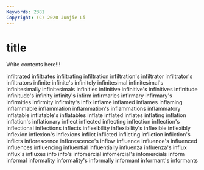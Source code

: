 ```yaml
---
Keywords: 2381
Copyright: (C) 2020 Junjie Li
---
```


# title

Write contents here!!!
 
infiltrated 
infiltrates 
infiltrating
infiltration 
infiltration's 
infiltrator 
infiltrator's 
infiltrators 
infinite 
infinite's 
infinitely 
infinitesimal 
infinitesimal's
infinitesimally 
infinitesimals 
infinities 
infinitive 
infinitive's 
infinitives 
infinitude 
infinitude's 
infinity 
infinity's
infirm 
infirmaries 
infirmary 
infirmary's 
infirmities 
infirmity 
infirmity's 
infix 
inflame 
inflamed
inflames 
inflaming 
inflammable 
inflammation 
inflammation's 
inflammations 
inflammatory 
inflatable 
inflatable's 
inflatables
inflate 
inflated 
inflates 
inflating 
inflation 
inflation's 
inflationary 
inflect 
inflected 
inflecting
inflection 
inflection's 
inflectional 
inflections 
inflects 
inflexibility 
inflexibility's 
inflexible 
inflexibly 
inflexion
inflexion's 
inflexions 
inflict 
inflicted 
inflicting 
infliction 
infliction's 
inflicts 
inflorescence 
inflorescence's
inflow 
influence 
influence's 
influenced 
influences 
influencing 
influential 
influentially 
influenza 
influenza's
influx 
influx's 
influxes 
info 
info's 
infomercial 
infomercial's 
infomercials 
inform 
informal
informality 
informality's 
informally 
informant 
informant's 
informants 
